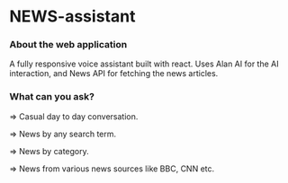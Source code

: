 # NEWS-assistant

### About the web application
A fully responsive voice assistant built with react. Uses Alan AI for the AI interaction, and News API for fetching the news articles.

### What can you ask?
=> Casual day to day conversation.

=> News by any search term.

=> News by category.

=> News from various news sources like BBC, CNN etc.
